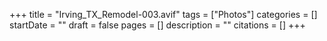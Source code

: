 +++
title = "Irving_TX_Remodel-003.avif"
tags = ["Photos"]
categories = []
startDate = ""
draft = false
pages = []
description = ""
citations = []
+++
